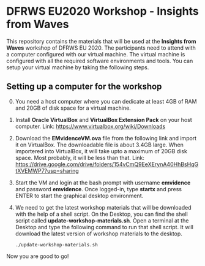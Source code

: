 # DFRWS EU2020 Workshop - Insights from Waves

This repository contains the materials that will be used at the **Insights from Waves** workshop of DFRWS EU 2020. The participants need to attend with a computer configured with our virtual machine. The virtual machine is configured with all the required software environments and tools. You can setup your virtual machine by taking the following steps.

## Setting up a computer for the workshop

0. You need a host computer where you can dedicate at least 4GB of RAM and 20GB of disk space for a virtual machine.

1. Install **Oracle VirtualBox** and **VirtualBox Extension Pack** on your host computer. Link: https://www.virtualbox.org/wiki/Downloads

2. Download the **EMvidenceVM.ova** file from the following link and import it on VirtualBox. The downloadable file is about 3.4GB large. When importered into VirtualBox, it will take upto a maximum of 20GB disk space. Most probably, it will be less than that.
Link: https://drive.google.com/drive/folders/154vCmQ9EeXErynA40HhBsHqGtXVEMWP7?usp=sharing

3. Start the VM and login at the bash prompt with username **emvidence** and password **emvidence**. Once logged-in, type **startx** and press ENTER to start the graphical desktop environment.

4. We need to get the latest workshop materials that will be downloaded with the help of a shell script. On the Desktop, you can find the shell script called **update-workshop-materials.sh**. Open a terminal at the Desktop and type the following command to run that shell script. It will download the latest version of workshop materials to the desktop.

     ```./update-workshop-materials.sh```

Now you are good to go!
